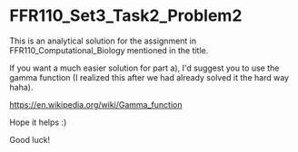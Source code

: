 # FFR110_Set3_Task2_Problem2

This is an analytical solution for the assignment in FFR110_Computational_Biology mentioned in the title. 


If you want a much easier solution for part a), I'd suggest you to use the gamma function (I realized this after we had already solved it the hard way haha).

https://en.wikipedia.org/wiki/Gamma_function


Hope it helps :) 

Good luck!
